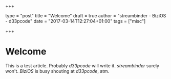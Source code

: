 +++

type = "post"
title = "Welcome"
draft = true
author = "streambinder - BiziOS - d33pcode"
date = "2017-03-14T12:27:04+01:00"
tags = ["misc"]

+++

# Welcome

This is a test article. Probably *d33pcode* will write it. *streambinder* surely won't. *BiziOS* is busy shouting at *d33pcode*, atm.
